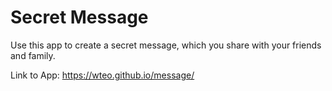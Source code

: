 # Secret Message

Use this app to create a secret message, which you share with your friends and family.

Link to App: https://wteo.github.io/message/
